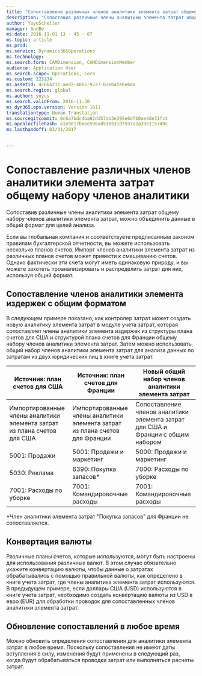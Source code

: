 ```yaml
---
title: "Сопоставление различных членов аналитики элемента затрат общему набору членов аналитики"
description: "Сопоставив различные члены аналитики элемента затрат общему набору членов аналитики элемента затрат, можно объединить данные в общий формат для целей анализа."
author: YuyuScheller
manager: AnnBe
ms.date: 2016-11-01 13 - 45 - 07
ms.topic: article
ms.prod: 
ms.service: Dynamics365Operations
ms.technology: 
ms.search.form: CAMDimension, CAMDimensionMember
audience: Application User
ms.search.scope: Operations, Core
ms.custom: 223234
ms.assetid: 4c66a231-aed2-48b5-9727-b3eb4fe6e6aa
ms.search.region: global
ms.author: yuyus
ms.search.validFrom: 2016-11-30
ms.dyn365.ops.version: Version 1611
translationtype: Human Translation
ms.sourcegitcommit: 0c6a7bdc4ba82dd57ab3e395e6dfb0ae4de31fc4
ms.openlocfilehash: a1e9817b6ee596ad516531d7597a2a39e115749c
ms.lasthandoff: 03/31/2017


---
```


# <a name="map-different-cost-element-dimension-members-to-a-common-set-of-dimension-members"></a>Сопоставление различных членов аналитики элемента затрат общему набору членов аналитики

Сопоставив различные члены аналитики элемента затрат общему набору членов аналитики элемента затрат, можно объединить данные в общий формат для целей анализа.

Если вы глобальная компания и соответствуете предписанным законом правилам бухгалтерской отчетности, вы можете использовать несколько планов счетов. Импорт членов аналитики элемента затрат из различных планов счетов может привести к смешиванию счетов. Однако фактически эти счета могут иметь одинаковую природу, и вы можете захотеть проанализировать и распределить затрат для них, используя общий формат.

## <a name="map-cost-element-dimension-members-to-a-common-format"></a>Сопоставление членов аналитики элемента издержек с общим форматом
В следующем примере показано, как контролер затрат может создать новую аналитику элемента затрат в модуле учета затрат, которая сопоставляет члены аналитики элемента издержек из структуры плана счетов для США и структурой плана счетов для Франции общему набору членов аналитики элемента затрат. Затем можно использовать общий набор членов аналитики элемента затрат для анализа данных по затратам из двух юридических лиц в книге учета затрат.

| Источник: план счетов для США                                          | Источник: план счетов для Франции                                          | Новый общий набор членов аналитики элемента затрат                        |
|-----------------------------------------------------------------------|---------------------------------------------------------------------------|-------------------------------------------------------------------------|
| Импортированные члены аналитики элемента затрат из плана счетов для США | Импортированные члены аналитики элемента затрат из плана счетов для Франции | Сопоставление членов аналитики элемента затрат для США и Франции с общим набором |
| 5001: Продажи                                                           | 5001: Продажи и маркетинг                                               | 5000: Продажи и маркетинг                                             |
| 5030: Реклама                                                     | 6390: Покупка запасов\*                                                    | 7000: Расходы по уборке                                                 |
| 7001: Расходы по уборке                                               | 7001: Командировочные расходы                                                      | 7001: Командировочные расходы                                                   |

\*Член аналитики элемента затрат "Покупка запасов" для Франции не сопоставляется.

## <a name="currency-conversion"></a>Конвертация валюты
Различные планы счетов, которые используются, могут быть настроены для использования различных валют. В этом случае обязательно укажите конвертацию валюты, чтобы данные о затратах обрабатывались с помощью правильной валюты, как определено в книге учета затрат, где члены аналитика элемента затрат используются. В предыдущем примере, если доллары США (USD) используются в книге учета затрат, необходимо создать конвертацию валюты из USD в евро (EUR) для обработки проводок для сопоставленных членов аналитики элемента затрат.

## <a name="update-mappings-at-any-time"></a>Обновление сопоставлений в любое время
Можно обновить определения сопоставления для аналитики элемента затрат в любое время. Поскольку сопоставления не имеют даты вступления в силу, изменения будут применены в следующий раз, когда будут обрабатываться проводки затрат или выполняться расчеты затрат.


